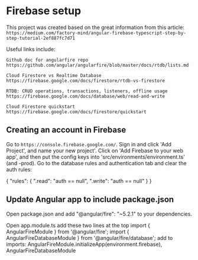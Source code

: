 # Firebase setup

This project was created based on the great information from this article: `https://medium.com/factory-mind/angular-firebase-typescript-step-by-step-tutorial-2ef887fc7d71`

Useful links include:

    Github doc for angularfire repo
    https://github.com/angular/angularfire/blob/master/docs/rtdb/lists.md

    Cloud Firestore vs Realtime Database
    https://firebase.google.com/docs/firestore/rtdb-vs-firestore

    RTDB: CRUD operations, transactions, listeners, offline usage
    https://firebase.google.com/docs/database/web/read-and-write

    Cloud Firestore quickstart
    https://firebase.google.com/docs/firestore/quickstart

## Creating an account in Firebase

Go to `https://console.firebase.google.com/`. Sign in and click 'Add Project', and name your new project'.  Click on 'Add Firebase to your web app', and then put the config keys into 'src/environments/environment.ts' (and -prod).  Go to the database rules and authentication tab and clear the auth rules:

{
  "rules": {
    ".read": "auth == null",
    ".write": "auth == null"
  }
}

## Update Angular app to include package.json

Open package.json and add "@angular/fire": "~5.2.1" to your dependencies.

Open app.module.ts
    add these two lines at the top
        import { AngularFireModule } from '@angular/fire';
        import { AngularFireDatabaseModule } from '@angular/fire/database';
    add to imports:
        AngularFireModule.initializeApp(environment.firebase),
        AngularFireDatabaseModule
